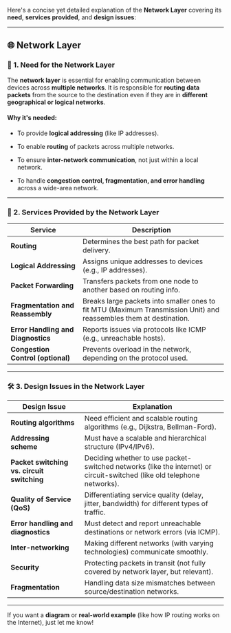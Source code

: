 Here's a concise yet detailed explanation of the **Network Layer** covering its **need**, **services provided**, and **design issues**:

---

## 🌐 Network Layer

### 📌 1. **Need for the Network Layer**

The **network layer** is essential for enabling communication between devices across **multiple networks**. It is responsible for **routing data packets** from the source to the destination even if they are in **different geographical or logical networks**.

#### Why it's needed:

- To provide **logical addressing** (like IP addresses).
    
- To enable **routing** of packets across multiple networks.
    
- To ensure **inter-network communication**, not just within a local network.
    
- To handle **congestion control, fragmentation, and error handling** across a wide-area network.
    

---

### 🧰 2. **Services Provided by the Network Layer**

|Service|Description|
|---|---|
|**Routing**|Determines the best path for packet delivery.|
|**Logical Addressing**|Assigns unique addresses to devices (e.g., IP addresses).|
|**Packet Forwarding**|Transfers packets from one node to another based on routing info.|
|**Fragmentation and Reassembly**|Breaks large packets into smaller ones to fit MTU (Maximum Transmission Unit) and reassembles them at destination.|
|**Error Handling and Diagnostics**|Reports issues via protocols like ICMP (e.g., unreachable hosts).|
|**Congestion Control (optional)**|Prevents overload in the network, depending on the protocol used.|

---

### 🛠️ 3. **Design Issues in the Network Layer**

|Design Issue|Explanation|
|---|---|
|**Routing algorithms**|Need efficient and scalable routing algorithms (e.g., Dijkstra, Bellman-Ford).|
|**Addressing scheme**|Must have a scalable and hierarchical structure (IPv4/IPv6).|
|**Packet switching vs. circuit switching**|Deciding whether to use packet-switched networks (like the internet) or circuit-switched (like old telephone networks).|
|**Quality of Service (QoS)**|Differentiating service quality (delay, jitter, bandwidth) for different types of traffic.|
|**Error handling and diagnostics**|Must detect and report unreachable destinations or network errors (via ICMP).|
|**Inter-networking**|Making different networks (with varying technologies) communicate smoothly.|
|**Security**|Protecting packets in transit (not fully covered by network layer, but relevant).|
|**Fragmentation**|Handling data size mismatches between source/destination networks.|

---

If you want a **diagram** or **real-world example** (like how IP routing works on the Internet), just let me know!